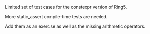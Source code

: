 Limited set of test cases for the constexpr version of Ring5. 

More static_assert compile-time tests are needed. 

Add them as an exercise as well as the missing arithmetic operators.